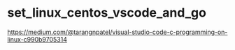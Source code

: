 # set_linux_centos_vscode_and_go
https://medium.com/@tarangnpatel/visual-studio-code-c-programming-on-linux-c990b9705314
